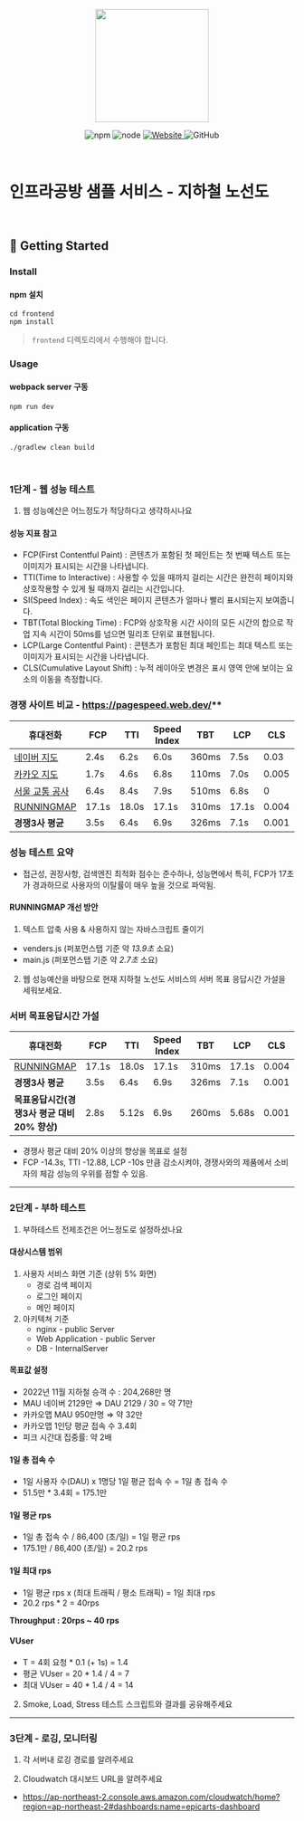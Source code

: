 <p align="center">
    <img width="200px;" src="https://raw.githubusercontent.com/woowacourse/atdd-subway-admin-frontend/master/images/main_logo.png"/>
</p>
<p align="center">
  <img alt="npm" src="https://img.shields.io/badge/npm-%3E%3D%205.5.0-blue">
  <img alt="node" src="https://img.shields.io/badge/node-%3E%3D%209.3.0-blue">
  <a href="https://edu.nextstep.camp/c/R89PYi5H" alt="nextstep atdd">
    <img alt="Website" src="https://img.shields.io/website?url=https%3A%2F%2Fedu.nextstep.camp%2Fc%2FR89PYi5H">
  </a>
  <img alt="GitHub" src="https://img.shields.io/github/license/next-step/atdd-subway-service">
</p>

<br>

# 인프라공방 샘플 서비스 - 지하철 노선도

<br>

## 🚀 Getting Started

### Install
#### npm 설치
```
cd frontend
npm install
```
> `frontend` 디렉토리에서 수행해야 합니다.

### Usage
#### webpack server 구동
```
npm run dev
```
#### application 구동
```
./gradlew clean build
```
<br>


### 1단계 - 웹 성능 테스트
1. 웹 성능예산은 어느정도가 적당하다고 생각하시나요


#### 성능 지표 참고
- FCP(First Contentful Paint) : 콘텐츠가 포함된 첫 페인트는 첫 번째 텍스트 또는 이미지가 표시되는 시간을 나타냅니다.
- TTI(Time to Interactive) : 사용할 수 있을 때까지 걸리는 시간은 완전히 페이지와 상호작용할 수 있게 될 때까지 걸리는 시간입니다.
- SI(Speed Index) : 속도 색인은 페이지 콘텐츠가 얼마나 빨리 표시되는지 보여줍니다.
- TBT(Total Blocking Time) : FCP와 상호작용 시간 사이의 모든 시간의 합으로 작업 지속 시간이 50ms를 넘으면 밀리초 단위로 표현됩니다.
- LCP(Large Contentful Paint) : 콘텐츠가 포함된 최대 페인트는 최대 텍스트 또는 이미지가 표시되는 시간을 나타냅니다. 
- CLS(Cumulative Layout Shift) : 누적 레이아웃 변경은 표시 영역 안에 보이는 요소의 이동을 측정합니다.

### 경쟁 사이트 비교 - https://pagespeed.web.dev/**

| 휴대전화  | FCP    | TTI   | Speed Index | TBT       | LCP  | CLS     | 성능 |
|-----------------------|------|------|-------|------|------|-------|:-----:|
| [네이버 지도](https://map.naver.com/subway/subwayLine.naver) | 2.4s | 6.2s | 6.0s | 360ms | 7.5s | 0.03 | 56 |
| [카카오 지도](https://map.kakao.com/) | 1.7s | 4.6s | 6.8s | 110ms | 7.0s | 0.005 | 67 |
| [서울 교통 공사](http://www.seoulmetro.co.kr/kr/cyberStation.do) | 6.4s | 8.4s | 7.9s | 510ms | 6.8s | 0 | 40 |
| [RUNNINGMAP](https://www.epicarts.o-r.kr/path) | 17.1s | 18.0s | 17.1s | 310ms | 17.1s | 0.004 | 39 |
| **경쟁3사 평균** | 3.5s | 6.4s | 6.9s | 326ms | 7.1s | 0.001 | 54.3 |

### 성능 테스트 요약
- 접근성, 권장사항, 검색엔진 최적화 점수는 준수하나, 성능면에서 특히, FCP가 17초가 경과하므로 사용자의 이탈률이 매우 높을 것으로 파악됨.

#### RUNNINGMAP 개선 방안
1. 텍스트 압축 사용 & 사용하지 않는 자바스크립트 줄이기
- venders.js (퍼포먼스탭 기준 약 *13.9초* 소요)
- main.js (퍼포먼스탭 기준 약 *2.7초* 소요)


2. 웹 성능예산을 바탕으로 현재 지하철 노선도 서비스의 서버 목표 응답시간 가설을 세워보세요.

### 서버 목표응답시간 가설 

| 휴대전화  | FCP    | TTI   | Speed Index | TBT       | LCP  | CLS     | 성능 |
|-----------------------|------|------|-------|------|------|-------|:-----:|
| [RUNNINGMAP](https://www.epicarts.o-r.kr/path) | 17.1s | 18.0s | 17.1s | 310ms | 17.1s | 0.004 | 39 |
| **경쟁3사 평균** | 3.5s | 6.4s | 6.9s | 326ms | 7.1s | 0.001 | 54.3 |
| **목표응답시간(경쟁3사 평균 대비 20% 향상)** | 2.8s | 5.12s | 6.9s | 260ms | 5.68s | 0.001 | 64.8 |

- 경쟁사 평균 대비 20% 이상의 향상을 목표로 설정
- FCP -14.3s, TTI -12.88, LCP -10s 만큼 감소시켜야, 경쟁사와의 제품에서 소비자의 체감 성능의 우위를 점할 수 있음.

---

### 2단계 - 부하 테스트 
1. 부하테스트 전제조건은 어느정도로 설정하셨나요

#### 대상시스템 범위
1. 사용자 서비스 화면 기준 (상위 5% 화면)
    - 경로 검색 페이지
    - 로그인 페이지
    - 메인 페이지
2. 아키텍쳐 기준
    - nginx - public Server
    - Web Application - public Server
    - DB - InternalServer

#### 목표값 설정
- 2022년 11월 지하철 승객 수 : 204,268만 명
- MAU 네이버 2129만 ⇒ DAU 2129 / 30 = 약 71만
- 카카오맵 MAU 950만명 ⇒ 약 32만
- 카카오맵 1인당 평균 접속 수 3.4회
- 피크 시간대 집중률: 약 2배

#### 1일 총 접속 수
- 1일 사용자 수(DAU) x 1명당 1일 평균 접속 수 = 1일 총 접속 수
- 51.5만 * 3.4회 = 175.1만

#### 1일 평균 rps
- 1일 총 접속 수 / 86,400 (초/일) = 1일 평균 rps
- 175.1만 / 86,400 (초/일) = 20.2 rps

#### 1일 최대 rps 
- 1일 평균 rps x (최대 트래픽 / 평소 트래픽) = 1일 최대 rps
- 20.2 rps * 2 = 40rps

**Throughput : 20rps ~ 40 rps**

#### VUser
- T = 4회 요청 * 0.1 (+ 1s) = 1.4
- 평균 VUser = 20 * 1.4 / 4 = 7
- 최대 VUser = 40 * 1.4 / 4 = 14

2. Smoke, Load, Stress 테스트 스크립트와 결과를 공유해주세요

---

### 3단계 - 로깅, 모니터링
1. 각 서버내 로깅 경로를 알려주세요

2. Cloudwatch 대시보드 URL을 알려주세요
- https://ap-northeast-2.console.aws.amazon.com/cloudwatch/home?region=ap-northeast-2#dashboards:name=epicarts-dashboard